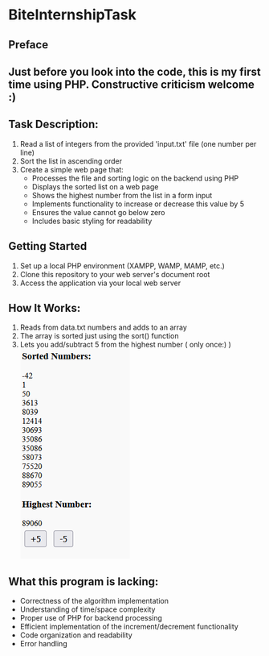 # BiteInternshipTask
 
## Preface
 Just before you look into the code, this is my first time using PHP. 
 Constructive criticism welcome :)
---
## Task Description:
1. Read a list of integers from the provided 'input.txt' file (one number per line)
2. Sort the list in ascending order
3. Create a simple web page that:
   - Processes the file and sorting logic on the backend using PHP
   - Displays the sorted list on a web page
   - Shows the highest number from the list in a form input
   - Implements functionality to increase or decrease this value by 5
   - Ensures the value cannot go below zero
   - Includes basic styling for readability

## Getting Started
1. Set up a local PHP environment (XAMPP, WAMP, MAMP, etc.)
2. Clone this repository to your web server's document root
3. Access the application via your local web server

## How It Works:
1. Reads from data.txt numbers and adds to an array
2. The array is sorted just using the sort() function
3. Lets you add/subtract 5 from the highest number ( only once:) )
![Website Image](https://github.com/KarolisSimkus/BiteInternshipTask/blob/main/Images/Image1.png)

## What this program is lacking:
- Correctness of the algorithm implementation
- Understanding of time/space complexity
- Proper use of PHP for backend processing
- Efficient implementation of the increment/decrement functionality
- Code organization and readability
- Error handling
